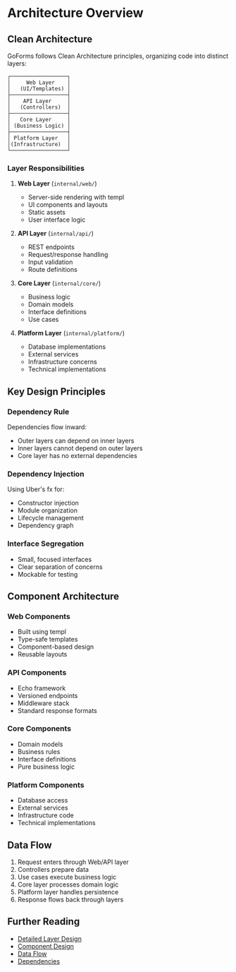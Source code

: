 # Architecture Overview

## Clean Architecture

GoForms follows Clean Architecture principles, organizing code into distinct layers:

```
┌──────────────────┐
│     Web Layer    │ 
│   (UI/Templates) │
├──────────────────┤
│    API Layer     │
│   (Controllers)  │
├──────────────────┤
│   Core Layer     │
│ (Business Logic) │
├──────────────────┤
│ Platform Layer   │
│(Infrastructure)  │
└──────────────────┘
```

### Layer Responsibilities

1. **Web Layer** (`internal/web/`)
   - Server-side rendering with templ
   - UI components and layouts
   - Static assets
   - User interface logic

2. **API Layer** (`internal/api/`)
   - REST endpoints
   - Request/response handling
   - Input validation
   - Route definitions

3. **Core Layer** (`internal/core/`)
   - Business logic
   - Domain models
   - Interface definitions
   - Use cases

4. **Platform Layer** (`internal/platform/`)
   - Database implementations
   - External services
   - Infrastructure concerns
   - Technical implementations

## Key Design Principles

### Dependency Rule

Dependencies flow inward:
- Outer layers can depend on inner layers
- Inner layers cannot depend on outer layers
- Core layer has no external dependencies

### Dependency Injection

Using Uber's fx for:
- Constructor injection
- Module organization
- Lifecycle management
- Dependency graph

### Interface Segregation

- Small, focused interfaces
- Clear separation of concerns
- Mockable for testing

## Component Architecture

### Web Components

- Built using templ
- Type-safe templates
- Component-based design
- Reusable layouts

### API Components

- Echo framework
- Versioned endpoints
- Middleware stack
- Standard response formats

### Core Components

- Domain models
- Business rules
- Interface definitions
- Pure business logic

### Platform Components

- Database access
- External services
- Infrastructure code
- Technical implementations

## Data Flow

1. Request enters through Web/API layer
2. Controllers prepare data
3. Use cases execute business logic
4. Core layer processes domain logic
5. Platform layer handles persistence
6. Response flows back through layers

## Further Reading

- [Detailed Layer Design](./layers.md)
- [Component Design](./components.md)
- [Data Flow](./data-flow.md)
- [Dependencies](./dependencies.md) 
